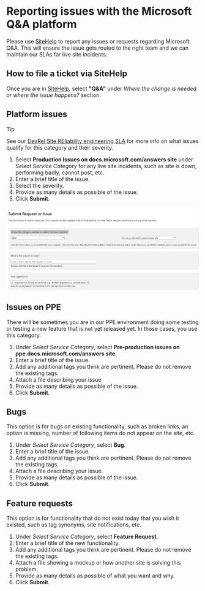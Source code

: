 # Reporting issues with the Microsoft Q&A platform

Please use [SiteHelp](https://sitehelp.microsoft.com/new?fid=49) to report any issues or requests regarding Microsoft Q&A. This will ensure the issue gets routed to the right team and we can maintain our SLAs for live site incidents. 

## How to file a ticket via SiteHelp

Once you are in [SiteHelp](https://sitehelp.microsoft.com/new?fid=49), select **"Q&A"** under *Where the change is needed or where the issue happens?* section.

## Platform issues

> [!TIP]
> See our [DevRel Site REliability engineering SLA](https://review.docs.microsoft.com/en-us/sre/sla?branch=master) for more info on what issues qualify for this category and their severity.

1. Select **Production Issues on docs.microsoft.com/answers site** under *Select Service Category* for any live site incidents, such as site is down, performing badly, cannot post, etc.
1. Enter a brief title of the issue.
1. Select the severity.
1. Provide as many details as possible of the issue.
1. Click **Submit**.

![Site Help options for platform issues](media/sitehelp.png)

## Issues on PPE

There will be sometimes you are in our PPE environment doing some testing or testing a new feature that is not yet released yet. In those cases, you use this category. 

1. Under *Select Service Category*, select **Pre-production issues on ppe.docs.microsoft.com/answers site**.
1. Enter a brief title of the issue.
1. Add any additional tags you think are pertinent. Please do not remove the existing tags.
1. Attach a file describing your issue
1. Provide as many details as possible of the issue.
1. Click **Submit**.

## Bugs

This option is for bugs on existing functionality, such as broken links, an option is missing, number of following items do not appear on the site, etc.

1. Under *Select Service Category*, select **Bug**.
1. Enter a brief title of the issue.
1. Add any additional tags you think are pertinent. Please do not remove the existing tags.
1. Attach a file describing your issue.
1. Provide as many details as possible of the issue.
1. Click **Submit**.

## Feature requests

This option is for functionality that do not exist today that you wish it existed, such as tag synonyms, site notifications, etc.

1. Under *Select Service Category*, select **Feature Request**.
1. Enter a brief title of the new functionality.
1. Add any additional tags you think are pertinent. Please do not remove the existing tags.
1. Attach a file showing a mockup or how another site is solving this problem.
1. Provide as many details as possible of what you want and why.
1. Click **Submit**.